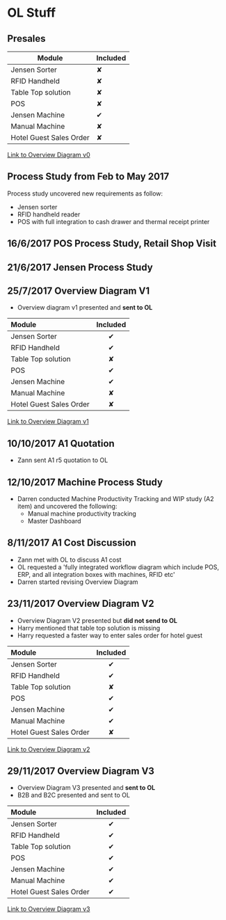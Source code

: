 OL Stuff
=======

## Presales 

| Module | Included  |
|--|--|
| Jensen Sorter |  &#10008; |
| RFID Handheld  | &#10008;  |
| Table Top solution  | &#10008;  |
| POS  | &#10008;  |
| Jensen Machine  | &#10004;  |
| Manual Machine  | &#10008;  |
| Hotel Guest Sales Order  | &#10008;  |

[Link to Overview Diagram v0](https://darren-synergix.github.io/OL/od_v0.pdf)


## Process Study from Feb to May 2017
Process study uncovered new requirements as follow:
- Jensen sorter
- RFID handheld reader
- POS with full integration to cash drawer and thermal receipt printer


## 16/6/2017 POS Process Study, Retail Shop Visit

## 21/6/2017 Jensen Process Study

## 25/7/2017 Overview Diagram V1
- Overview diagram v1 presented and __sent to OL__

| Module | Included  |
|:--|:--:|
| Jensen Sorter |  &#10004; |
| RFID Handheld  | &#10004;  |
| Table Top solution  | &#10008;  |
| POS  | &#10004;  |
| Jensen Machine  | &#10004;  |
| Manual Machine  | &#10008;  |
| Hotel Guest Sales Order  | &#10008;  |

[Link to Overview Diagram v1](https://darren-synergix.github.io/OL/od_v1.pdf)
 
## 10/10/2017 A1 Quotation
- Zann sent A1 r5 quotation to OL


## 12/10/2017 Machine Process Study
- Darren conducted Machine Productivity Tracking and WIP study (A2 item) and uncovered the following:
	- Manual machine productivity tracking 
	- Master Dashboard


## 8/11/2017 A1 Cost Discussion
- Zann met with OL to discuss A1 cost
- OL requested a 'fully integrated workflow diagram which include POS, ERP, and all integration boxes with machines, RFID etc'
- Darren started revising Overview Diagram


## 23/11/2017 Overview Diagram V2
- Overview Diagram V2 presented but __did not send to OL__
- Harry mentioned that table top solution is missing
- Harry requested a faster way to enter sales order for hotel guest

| Module | Included  |
|:--|:--:|
| Jensen Sorter |  &#10004; |
| RFID Handheld  | &#10004;  |
| Table Top solution  | &#10008;  |
| POS  | &#10004;  |
| Jensen Machine  | &#10004;  |
| Manual Machine  | &#10004;  |
| Hotel Guest Sales Order  | &#10008;  |

[Link to Overview Diagram v2](https://darren-synergix.github.io/OL/od_v2.pdf)

## 29/11/2017 Overview Diagram V3
- Overview Diagram V3 presented and __sent to OL__
- B2B and B2C presented and sent to OL

| Module | Included  |
|:--|:--:|
| Jensen Sorter |  &#10004; |
| RFID Handheld  | &#10004;  |
| Table Top solution  | &#10004;  |
| POS  | &#10004;  |
| Jensen Machine  | &#10004;  |
| Manual Machine  | &#10004;  |
| Hotel Guest Sales Order  | &#10004;  |

[Link to Overview Diagram v3](https://darren-synergix.github.io/OL/od_v3.pdf)
